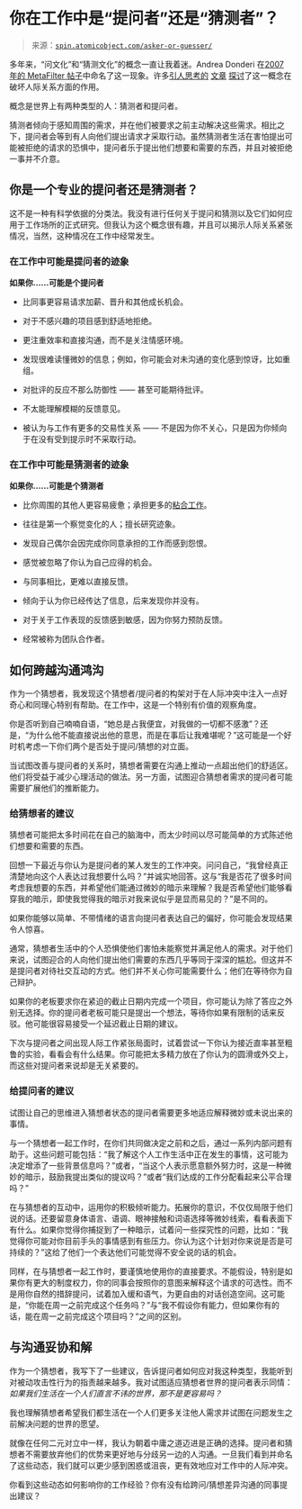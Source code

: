 <!--yml

分类：未分类

日期：2024 年 05 月 27 日 14:57:27

-->

# 你在工作中是“提问者”还是“猜测者”？

> 来源：[`spin.atomicobject.com/asker-or-guesser/`](https://spin.atomicobject.com/asker-or-guesser/)

多年来，“问文化”和“猜测文化”的概念一直让我着迷。Andrea Donderi 在[2007 年的 MetaFilter 帖子](https://ask.metafilter.com/55153/Whats-the-middle-ground-between-FU-and-Welcome#830421)中命名了这一现象。许多[引人思考的](https://www.theatlantic.com/national/archive/2010/05/askers-vs-guessers/340891/) [文章](https://www.theguardian.com/lifeandstyle/2010/may/08/change-life-asker-guesser) [探讨](https://newrepublic.com/article/74900/ask-dont-guess)了这一概念在破坏人际关系方面的作用。

概念是世界上有两种类型的人：猜测者和提问者。

猜测者倾向于感知周围的需求，并在他们被要求之前主动解决这些需求。相比之下，提问者会等到有人向他们提出请求才采取行动。虽然猜测者生活在害怕提出可能被拒绝的请求的恐惧中，提问者乐于提出他们想要和需要的东西，并且对被拒绝一事并不介意。

## 你是一个专业的提问者还是猜测者？

这不是一种有科学依据的分类法。我没有进行任何关于提问和猜测以及它们如何应用于工作场所的正式研究。但我认为这个概念很有趣，并且可以揭示人际关系紧张情况，当然，这种情况在工作中经常发生。

### 在工作中可能是提问者的迹象

**如果你……可能是个提问者**

+   比同事更容易请求加薪、晋升和其他成长机会。

+   对于不感兴趣的项目感到舒适地拒绝。

+   更注重效率和直接沟通，而不是关注情感环境。

+   发现很难读懂微妙的信息；例如，你可能会对未沟通的变化感到惊讶，比如重组。

+   对批评的反应不那么防御性 —— 甚至可能期待批评。

+   不太能理解模糊的反馈意见。

+   被认为与工作有更多的交易性关系 —— 不是因为你不关心，只是因为你倾向于在没有受到提示时不采取行动。

### 在工作中可能是猜测者的迹象

**如果你……可能是个猜测者**

+   比你周围的其他人更容易疲惫；承担更多的[粘合工作](https://spin.atomicobject.com/2018/10/03/glue-work-strategies/)。

+   往往是第一个察觉变化的人；擅长研究迹象。

+   发现自己偶尔会因完成你同意承担的工作而感到怨恨。

+   感觉被忽略了你认为自己应得的机会。

+   与同事相比，更难以直接反馈。

+   倾向于认为你已经传达了信息，后来发现你并没有。

+   对于关于工作表现的反馈感到敏感，因为你努力预防反馈。

+   经常被称为团队合作者。

## 如何跨越沟通鸿沟

作为一个猜想者，我发现这个猜想者/提问者的构架对于在人际冲突中注入一点好奇心和同理心特别有帮助。在工作中，这是一个特别有价值的观察角度。

你是否听到自己喃喃自语，“她总是占我便宜，对我做的一切都不感激”？还是，“为什么他不能直接说出他的意思，而是在事后让我难堪呢？”这可能是一个好时机考虑一下你们两个是否处于提问/猜想的对立面。

当试图改善与提问者的关系时，猜想者需要在沟通上推动一点超出他们的舒适区。他们将受益于减少心理活动的做法。另一方面，试图迎合猜想者需求的提问者可能需要扩展他们的推断能力。

### 给猜想者的建议

猜想者可能把太多时间花在自己的脑海中，而太少时间以尽可能简单的方式陈述他们想要和需要的东西。

回想一下最近与你认为是提问者的某人发生的工作冲突。问问自己，“我曾经真正清楚地向这个人表达过我想要什么吗？”并诚实地回答。这与“我是否花了很多时间考虑我想要的东西，并希望他们能通过微妙的暗示来理解？我是否希望他们能够看穿我的暗示，即使我觉得我的暗示对我来说似乎是显而易见的？”是不同的。

如果你能够以简单、不带情绪的语言向提问者表达自己的偏好，你可能会发现结果令人惊喜。

通常，猜想者生活中的个人恐惧使他们害怕未能察觉并满足他人的需求。对于他们来说，试图迎合的人向他们提出他们需要的东西几乎等同于深深的尴尬。但这并不是提问者对待社交互动的方式。他们并不关心你可能需要什么；他们在等待你为自己辩护。

如果你的老板要求你在紧迫的截止日期内完成一个项目，你可能认为除了答应之外别无选择。你的提问者老板可能只是提出一个想法，等待你如果有限制的话来反驳。他可能很容易接受一个延迟截止日期的建议。

下次与提问者之间出现人际工作紧张局面时，试着尝试一下你认为接近直率甚至粗鲁的实验，看看会有什么结果。你可能把太多精力放在了你认为的圆滑或外交上，而这些对提问者来说却是无关紧要的。

### 给提问者的建议

试图让自己的思维进入猜想者状态的提问者需要更多地适应解释微妙或未说出来的事情。

与一个猜想者一起工作时，在你们共同做决定之前和之后，通过一系列内部问题有助于。这些问题可能包括：“我了解这个人工作生活中正在发生的事情，这可能为决定增添了一些背景信息吗？”或者，“当这个人表示愿意额外努力时，这是一种微妙的暗示，鼓励我提出类似的提议吗？”或者“我们达成的工作分配看起来公平合理吗？”

在与猜想者的互动中，运用你的积极倾听能力。拓展你的意识，不仅仅局限于他们说的话。还要留意身体语言、语调、眼神接触和词语选择等微妙线索，看看表面下有什么。如果你觉得你捕捉到了一种暗示，试着问一些探究性的问题，比如：“我觉得你可能对你目前手头的事情感到有些压力。你认为这个计划对你来说是否是可持续的？”这给了他们一个表达他们可能觉得不安全说的话的机会。

同样，在与猜想者一起工作时，要谨慎地使用你的直接要求。不能假设，特别是如果你有更大的制度权力，你的同事会按照你的意图来解释这个请求的可选性。而不是用你自然的措辞提问，试着加入缓和语气，为更自由的对话创造空间。这可能是，“你能在周一之前完成这个任务吗？”与“我不假设你有能力，但如果你有的话，能在周一之前完成这个项目吗？”之间的区别。

## 与沟通妥协和解

作为一个猜想者，我写下了一些建议，告诉提问者如何应对我这种类型，我能听到对被动攻击性行为的指责越来越多。我对试图适应猜想者世界的提问者表示同情：*如果我们生活在一个人们直言不讳的世界，那不是更容易吗？*

我也理解猜想者希望我们都生活在一个人们更多关注他人需求并试图在问题发生之前解决问题的世界的愿望。

就像在任何二元对立中一样，我认为朝着中庸之道迈进是正确的选择。提问者和猜想者不需要放弃他们的优势来更好地与分歧另一边的人沟通。一旦我们看到并命名了这些动态，我们就可以更少感到困惑或沮丧，更有效地应对工作中的人际冲突。

你看到这些动态如何影响你的工作经验？你有没有给跨问/猜想差异沟通的同事提出建议？
